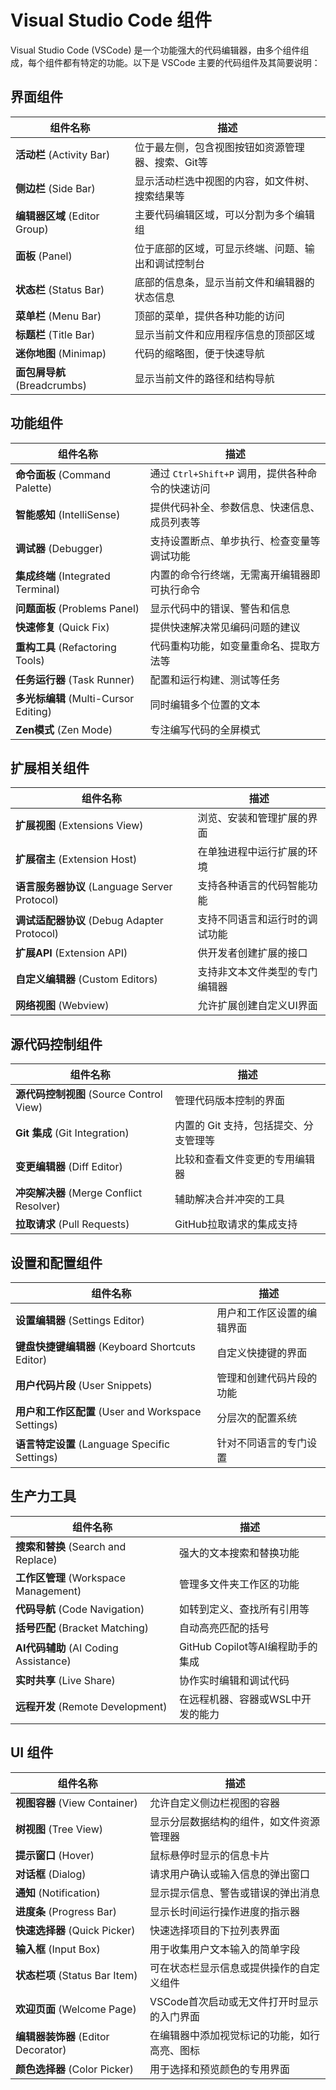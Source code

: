 # Visual Studio Code 组件

Visual Studio Code (VSCode) 是一个功能强大的代码编辑器，由多个组件组成，每个组件都有特定的功能。以下是 VSCode 主要的代码组件及其简要说明：

## 界面组件

| 组件名称                            | 描述                                               |
| ----------------------------------- | -------------------------------------------------- |
| **活动栏** (Activity Bar)     | 位于最左侧，包含视图按钮如资源管理器、搜索、Git等  |
| **侧边栏** (Side Bar)         | 显示活动栏选中视图的内容，如文件树、搜索结果等     |
| **编辑器区域** (Editor Group) | 主要代码编辑区域，可以分割为多个编辑组             |
| **面板** (Panel)              | 位于底部的区域，可显示终端、问题、输出和调试控制台 |
| **状态栏** (Status Bar)       | 底部的信息条，显示当前文件和编辑器的状态信息       |
| **菜单栏** (Menu Bar)         | 顶部的菜单，提供各种功能的访问                     |
| **标题栏** (Title Bar)        | 显示当前文件和应用程序信息的顶部区域               |
| **迷你地图** (Minimap)        | 代码的缩略图，便于快速导航                         |
| **面包屑导航** (Breadcrumbs)  | 显示当前文件的路径和结构导航                       |

## 功能组件

| 组件名称                                    | 描述                                               |
| ------------------------------------------- | -------------------------------------------------- |
| **命令面板** (Command Palette)        | 通过 `Ctrl+Shift+P` 调用，提供各种命令的快速访问 |
| **智能感知** (IntelliSense)           | 提供代码补全、参数信息、快速信息、成员列表等       |
| **调试器** (Debugger)                 | 支持设置断点、单步执行、检查变量等调试功能         |
| **集成终端** (Integrated Terminal)    | 内置的命令行终端，无需离开编辑器即可执行命令       |
| **问题面板** (Problems Panel)         | 显示代码中的错误、警告和信息                       |
| **快速修复** (Quick Fix)              | 提供快速解决常见编码问题的建议                     |
| **重构工具** (Refactoring Tools)      | 代码重构功能，如变量重命名、提取方法等             |
| **任务运行器** (Task Runner)          | 配置和运行构建、测试等任务                         |
| **多光标编辑** (Multi-Cursor Editing) | 同时编辑多个位置的文本                             |
| **Zen模式** (Zen Mode)                | 专注编写代码的全屏模式                             |

## 扩展相关组件

| 组件名称                                            | 描述                           |
| --------------------------------------------------- | ------------------------------ |
| **扩展视图** (Extensions View)                | 浏览、安装和管理扩展的界面     |
| **扩展宿主** (Extension Host)                 | 在单独进程中运行扩展的环境     |
| **语言服务器协议** (Language Server Protocol) | 支持各种语言的代码智能功能     |
| **调试适配器协议** (Debug Adapter Protocol)   | 支持不同语言和运行时的调试功能 |
| **扩展API** (Extension API)                   | 供开发者创建扩展的接口         |
| **自定义编辑器** (Custom Editors)             | 支持非文本文件类型的专门编辑器 |
| **网络视图** (Webview)                        | 允许扩展创建自定义UI界面       |

## 源代码控制组件

| 组件名称                                       | 描述                                  |
| ---------------------------------------------- | ------------------------------------- |
| **源代码控制视图** (Source Control View) | 管理代码版本控制的界面                |
| **Git 集成** (Git Integration)           | 内置的 Git 支持，包括提交、分支管理等 |
| **变更编辑器** (Diff Editor)             | 比较和查看文件变更的专用编辑器        |
| **冲突解决器** (Merge Conflict Resolver) | 辅助解决合并冲突的工具                |
| **拉取请求** (Pull Requests)             | GitHub拉取请求的集成支持              |

## 设置和配置组件

| 组件名称                                                 | 描述                       |
| -------------------------------------------------------- | -------------------------- |
| **设置编辑器** (Settings Editor)                   | 用户和工作区设置的编辑界面 |
| **键盘快捷键编辑器** (Keyboard Shortcuts Editor)   | 自定义快捷键的界面         |
| **用户代码片段** (User Snippets)                   | 管理和创建代码片段的功能   |
| **用户和工作区配置** (User and Workspace Settings) | 分层次的配置系统           |
| **语言特定设置** (Language Specific Settings)      | 针对不同语言的专门设置     |

## 生产力工具

| 组件名称                                    | 描述                              |
| ------------------------------------------- | --------------------------------- |
| **搜索和替换** (Search and Replace)   | 强大的文本搜索和替换功能          |
| **工作区管理** (Workspace Management) | 管理多文件夹工作区的功能          |
| **代码导航** (Code Navigation)        | 如转到定义、查找所有引用等        |
| **括号匹配** (Bracket Matching)       | 自动高亮匹配的括号                |
| **AI代码辅助** (AI Coding Assistance) | GitHub Copilot等AI编程助手的集成  |
| **实时共享** (Live Share)             | 协作实时编辑和调试代码            |
| **远程开发** (Remote Development)     | 在远程机器、容器或WSL中开发的能力 |

## UI 组件

| 组件名称                                  | 描述                                         |
| ----------------------------------------- | -------------------------------------------- |
| **视图容器** (View Container)       | 允许自定义侧边栏视图的容器                   |
| **树视图** (Tree View)              | 显示分层数据结构的组件，如文件资源管理器     |
| **提示窗口** (Hover)                | 鼠标悬停时显示的信息卡片                     |
| **对话框** (Dialog)                 | 请求用户确认或输入信息的弹出窗口             |
| **通知** (Notification)             | 显示提示信息、警告或错误的弹出消息           |
| **进度条** (Progress Bar)           | 显示长时间运行操作进度的指示器               |
| **快速选择器** (Quick Picker)       | 快速选择项目的下拉列表界面                   |
| **输入框** (Input Box)              | 用于收集用户文本输入的简单字段               |
| **状态栏项** (Status Bar Item)      | 可在状态栏显示信息或提供操作的自定义组件     |
| **欢迎页面** (Welcome Page)         | VSCode首次启动或无文件打开时显示的入门界面   |
| **编辑器装饰器** (Editor Decorator) | 在编辑器中添加视觉标记的功能，如行高亮、图标 |
| **颜色选择器** (Color Picker)       | 用于选择和预览颜色的专用界面                 |
